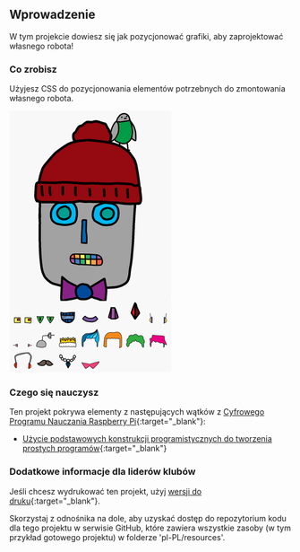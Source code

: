 ## Wprowadzenie

W tym projekcie dowiesz się jak pozycjonować grafiki, aby zaprojektować własnego robota!

### Co zrobisz

Użyjesz CSS do pozycjonowania elementów potrzebnych do zmontowania własnego robota.

![zrzut ekranu](images/robot-final.png)

### Czego się nauczysz

Ten projekt pokrywa elementy z następujących wątków z [Cyfrowego Programu Nauczania Raspberry Pi](http://rpf.io/curriculum){:target="_blank"}:

+ [Użycie podstawowych konstrukcji programistycznych do tworzenia prostych programów](https://www.raspberrypi.org/curriculum/programming/creator){:target="_blank"}

### Dodatkowe informacje dla liderów klubów

Jeśli chcesz wydrukować ten projekt, użyj [wersji do druku](https://projects.raspberrypi.org/pl-PL/projects/build-a-robot/print){:target="_blank"}.

Skorzystaj z odnośnika na dole, aby uzyskać dostęp do repozytorium kodu dla tego projektu w serwisie GitHub, które zawiera wszystkie zasoby (w tym przykład gotowego projektu) w folderze 'pl-PL/resources'.